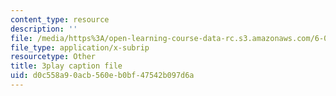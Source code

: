 ```yaml
---
content_type: resource
description: ''
file: /media/https%3A/open-learning-course-data-rc.s3.amazonaws.com/6-00sc-introduction-to-computer-science-and-programming-spring-2011/d0c558a90acb560eb0bf47542b097d6a_UiZlaJX3IRk.vtt
file_type: application/x-subrip
resourcetype: Other
title: 3play caption file
uid: d0c558a9-0acb-560e-b0bf-47542b097d6a
---
```

